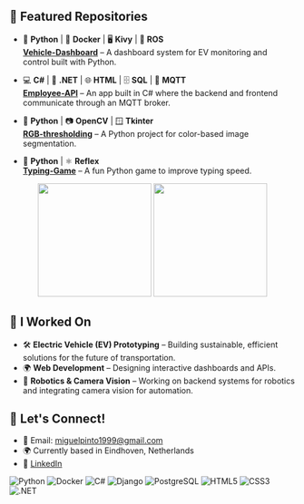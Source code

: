 
## 📌 Featured Repositories

- 🐍 **Python** | 🐳 **Docker** | 🖥️ **Kivy** | 🤖 **ROS**  
  [**Vehicle-Dashboard**](https://github.com/Miguel-Pinto99/Vehicle-Dashboad) – A dashboard system for EV monitoring and control built with Python.

- 💻 **C#** | 🧱 **.NET** | 🌐 **HTML** | 🗄️ **SQL** | 📡 **MQTT**  
  [**Employee-API**](https://github.com/Miguel-Pinto99/Employee-API) – An app built in C# where the backend and frontend communicate through an MQTT broker.

- 🐍 **Python** | 📷 **OpenCV** | 🪟 **Tkinter**  
  [**RGB-thresholding**](https://github.com/Miguel-Pinto99/RGB-thresholding) – A Python project for color-based image segmentation.

- 🐍 **Python** | ⚛️ **Reflex**  
  [**Typing-Game**](https://github.com/Miguel-Pinto99/Typing-Game) – A fun Python game to improve typing speed.

<p align="center">
  <img src="https://github-readme-stats.vercel.app/api/top-langs/?username=Miguel-Pinto99&langs_count=10&layout=compact&hide=html,css" height="200"/>
  <img src="https://github-readme-stats.vercel.app/api?username=Miguel-Pinto99&show_icons=true&hide=issues" height="200"/>
</p>

## 🔧 I Worked On

- 🛠️ **Electric Vehicle (EV) Prototyping** – Building sustainable, efficient solutions for the future of transportation.
- 🌍 **Web Development** – Designing interactive dashboards and APIs.
- 🤖 **Robotics & Camera Vision** – Working on backend systems for robotics and integrating camera vision for automation.

## 🚀 Let's Connect!

- 📧 Email: [miguelpinto1999@gmail.com](mailto:miguelpinto1999@gmail.com)
- 🌍 Currently based in Eindhoven, Netherlands
- 💼 [LinkedIn](https://www.linkedin.com/in/miguel-pinto-9aa8551bb)

![Python](https://img.shields.io/badge/Python-3776AB?style=for-the-badge&logo=python&logoColor=white) ![Docker](https://img.shields.io/badge/Docker-2496ED?style=for-the-badge&logo=docker&logoColor=white) ![C#](https://img.shields.io/badge/C%23-2396ED?style=for-the-badge&logo=csharp&logoColor=white) ![Django](https://img.shields.io/badge/Django-092D1F?style=for-the-badge&logo=django&logoColor=white) ![PostgreSQL](https://img.shields.io/badge/PostgreSQL-336791?style=for-the-badge&logo=postgresql&logoColor=white) ![HTML5](https://img.shields.io/badge/HTML5-E34F26?style=for-the-badge&logo=html5&logoColor=white) ![CSS3](https://img.shields.io/badge/CSS3-1572B6?style=for-the-badge&logo=css3&logoColor=white) ![.NET](https://img.shields.io/badge/.NET-512BD4?style=for-the-badge&logo=.net&logoColor=white)
